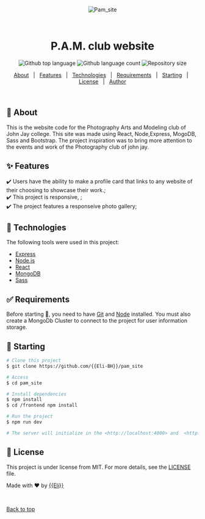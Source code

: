 <div align="center" id="top"> 
  <img src="https://i.imgur.com/oPwxumr.png" alt="Pam_site" />

&#xa0;

  <!-- <a href="https://pam_site.netlify.app">Demo</a> -->
</div>

<h1 align="center">P.A.M. club website</h1>

<p align="center">
  <img alt="Github top language" src="https://img.shields.io/github/languages/top/Eli-BH/photography_club_site?color=56BEB8">

  <img alt="Github language count" src="https://img.shields.io/github/languages/count/Eli-BH/photography_club_site?color=56BEB8">

  <img alt="Repository size" src="https://img.shields.io/github/repo-size/Eli-BH/photography_club_site?color=56BEB8">

  

  <!-- <img alt="Github issues" src="https://img.shields.io/github/issues/{{YOUR_GITHUB_USERNAME}}/pam_site?color=56BEB8" /> -->

  <!-- <img alt="Github forks" src="https://img.shields.io/github/forks/{{YOUR_GITHUB_USERNAME}}/pam_site?color=56BEB8" /> -->

  <!-- <img alt="Github stars" src="https://img.shields.io/github/stars/{{YOUR_GITHUB_USERNAME}}/pam_site?color=56BEB8" /> -->
</p>

<!-- Status -->

<!-- <h4 align="center">
	🚧  Pam_site 🚀 Under construction...  🚧
</h4>

<hr> -->

<p align="center">
  <a href="#dart-about">About</a> &#xa0; | &#xa0; 
  <a href="#sparkles-features">Features</a> &#xa0; | &#xa0;
  <a href="#rocket-technologies">Technologies</a> &#xa0; | &#xa0;
  <a href="#white_check_mark-requirements">Requirements</a> &#xa0; | &#xa0;
  <a href="#checkered_flag-starting">Starting</a> &#xa0; | &#xa0;
  <a href="#memo-license">License</a> &#xa0; | &#xa0;
  <a href="https://github.com/{{Eli-Bh}}" target="_blank">Author</a>
</p>

<br>

## :dart: About

This is the website code for the Photography Arts and Modeling club of John Jay college.
This site was made using React, Node,Express, MogoDB, Sass and Bootstrap.
The project inspiration was to bring more attention to the events and work of the Photography club of john jay.

## :sparkles: Features

:heavy_check_mark: Users have the ability to make a profile card that links to any website of their choosing to showcase their work.;\
:heavy_check_mark: This project is responsive, ;\
:heavy_check_mark: The project features a responseive photo gallery;

## :rocket: Technologies

The following tools were used in this project:

- [Express](http://expressjs.com/)
- [Node.js](https://nodejs.org/en/)
- [React](https://pt-br.reactjs.org/)
- [MongoDB](https://www.mongodb.com/)
- [Sass](https://sass-lang.com/)

## :white_check_mark: Requirements

Before starting :checkered_flag:, you need to have [Git](https://git-scm.com) and [Node](https://nodejs.org/en/) installed.
You must also create a MongoDb Cluster to connect to the project for user information storage.

## :checkered_flag: Starting

```bash
# Clone this project
$ git clone https://github.com/{{Eli-BH}}/pam_site

# Access
$ cd pam_site

# Install dependencies
$ npm install
$ cd /frontend npm install

# Run the project
$ npm run dev

# The server will initialize in the <http://localhost:4000> and  <http://localhost:3000>
```

## :memo: License

This project is under license from MIT. For more details, see the [LICENSE](LICENSE.md) file.

Made with :heart: by <a href="https://github.com/{{Eli-Bh}}" target="_blank">{{Eli}}</a>

&#xa0;

<a href="#top">Back to top</a>
